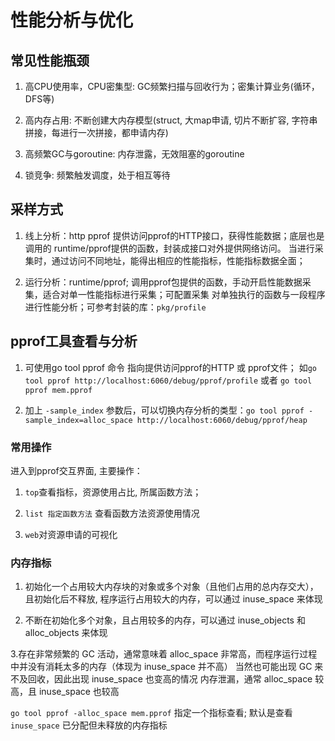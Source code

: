 # 性能分析与优化

## 常见性能瓶颈

1. 高CPU使用率，CPU密集型: GC频繁扫描与回收行为；密集计算业务(循环，DFS等)

2. 高内存占用: 不断创建大内存模型(struct, 大map申请, 切片不断扩容, 字符串拼接，每进行一次拼接，都申请内存)

3. 高频繁GC与goroutine: 内存泄露，无效阻塞的goroutine

4. 锁竞争: 频繁触发调度，处于相互等待

## 采样方式

1. 线上分析：http pprof 提供访问pprof的HTTP接口，获得性能数据；底层也是调用的 runtime/pprof提供的函数，封装成接口对外提供网络访问。
   当进行采集时，通过访问不同地址，能得出相应的性能指标，性能指标数据全面；

2. 运行分析：runtime/pprof; 调用pprof包提供的函数，手动开启性能数据采集，适合对单一性能指标进行采集；可配置采集
   对单独执行的函数与一段程序进行性能分析；可参考封装的库：`pkg/profile`

## pprof工具查看与分析

1. 可使用go tool pprof 命令 指向提供访问pprof的HTTP 或 pprof文件；
如`go tool pprof http://localhost:6060/debug/pprof/profile` 或者 `go tool pprof mem.pprof`

2. 加上 `-sample_index` 参数后，可以切换内存分析的类型：`go tool pprof -sample_index=alloc_space http://localhost:6060/debug/pprof/heap`

### 常用操作

进入到pprof交互界面, 主要操作：

1. `top`查看指标，资源使用占比, 所属函数方法；
   
2. `list 指定函数方法` 查看函数方法资源使用情况

3. `web`对资源申请的可视化

### 内存指标

1. 初始化一个占用较大内存块的对象或多个对象（且他们占用的总内存交大），且初始化后不释放, 程序运行占用较大的内存，可以通过 inuse_space 来体现

2. 不断在初始化多个对象，且占用较多的内存，可以通过 inuse_objects 和 alloc_objects 来体现
   
3.存在非常频繁的 GC 活动，通常意味着 alloc_space 非常高，而程序运行过程中并没有消耗太多的内存（体现为 inuse_space 并不高） 
当然也可能出现 GC 来不及回收，因此出现 inuse_space 也变高的情况 内存泄漏，通常 alloc_space 较高，且 inuse_space 也较高

`go tool pprof -alloc_space mem.pprof` 指定一个指标查看; 默认是查看`inuse_space` 已分配但未释放的内存指标
